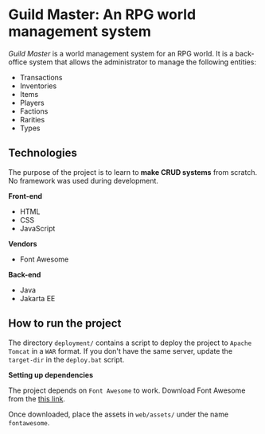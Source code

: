 # Guild Master: An RPG world management system

*Guild Master* is a world management system for an RPG world. It is a back-office system that allows the administrator to manage the following entities:
* Transactions
* Inventories
* Items
* Players
* Factions
* Rarities
* Types

## Technologies
The purpose of the project is to learn to **make CRUD systems** from scratch. No framework was used during development.<br>

**Front-end**
* HTML
* CSS
* JavaScript

**Vendors**
* Font Awesome

**Back-end**
* Java
* Jakarta EE

## How to run the project
The directory `deployment/` contains a script to deploy the project to `Apache Tomcat` in a `WAR` format. If you don't have the same server, update the `target-dir` in the `deploy.bat` script.

**Setting up dependencies**<br>

The project depends on `Font Awesome` to work. Download Font Awesome from the [this link](https://www.fontawesome.com/download).

Once downloaded, place the assets in `web/assets/` under the name `fontawesome`.